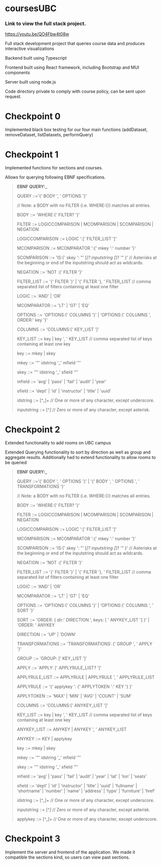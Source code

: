 # coursesUBC

### Link to view the full stack project.
https://youtu.be/QO4Fbw4t08w

Full stack development project that queries course data and produces interactive visualizations 

Backend built using Typescript

Frontend built using React framework, including Bootstrap and MUI components

Server built using node.js

Code directory private to comply with course policy, can be sent upon request.

# Checkpoint 0
Implemented black box testing for our four main functions (addDataset, removeDataset, listDatasets, performQuery)

# Checkpoint 1
Implemented functions for sections and courses. 

Allows for querying following EBNF specifications.

> **EBNF QUERY:_**
> 
> QUERY ::='{' BODY ', ' OPTIONS '}'
> 
> // Note: a BODY with no FILTER (i.e. WHERE:{}) matches all entries.
>
> BODY ::= 'WHERE:{' FILTER? '}'
>
> FILTER ::= LOGICCOMPARISON | MCOMPARISON | SCOMPARISON | NEGATION
>
> LOGICCOMPARISON ::= LOGIC ':[' FILTER_LIST ']'
>
> MCOMPARISON ::= MCOMPARATOR ':{' mkey ':' number '}'
>
> SCOMPARISON ::= 'IS:{' skey ': "' [*]? inputstring [*]? '" }'  // Asterisks at the beginning or end of the inputstring should act as wildcards.
>
> NEGATION ::= 'NOT :{' FILTER '}'
>
> FILTER_LIST ::= '{' FILTER '}' | '{' FILTER '}, ' FILTER_LIST // comma separated list of filters containing at least one filter
> 
> LOGIC ::= 'AND' | 'OR'
> 
> MCOMPARATOR ::= 'LT' | 'GT' | 'EQ'
>
> OPTIONS ::= 'OPTIONS:{' COLUMNS '}' | 'OPTIONS:{' COLUMNS ', ORDER:' key '}'
>
> COLUMNS ::= 'COLUMNS:[' KEY_LIST ']'
>
> KEY_LIST ::= key | key ', ' KEY_LIST // comma separated list of keys containing at least one key
>
> key ::= mkey | skey
>
> mkey ::= '"' idstring '_' mfield '"'
>
> skey ::= '"' idstring '_' sfield '"'
>
> mfield ::= 'avg' | 'pass' | 'fail' | 'audit' | 'year'
>
> sfield ::=  'dept' | 'id' | 'instructor' | 'title' | 'uuid'
>
> idstring ::= [^_]+ // One or more of any character, except underscore.
>
> inputstring ::= [^*]* // Zero or more of any character, except asterisk.

# Checkpoint 2
Extended functionality to add rooms on UBC campus

Extended Querying functionality to sort by direction as well as group and aggregate results. Additionally had to extend functionality to allow rooms to be queried

> **EBNF QUERY:_**
> 
> QUERY ::='{' BODY ', ' OPTIONS '}' | '{' BODY ', ' OPTIONS ', ' TRANSFORMATIONS '}'
> 
> // Note: a BODY with no FILTER (i.e. WHERE:{}) matches all entries.
>
> BODY ::= 'WHERE:{' FILTER? '}'
>
> FILTER ::= LOGICCOMPARISON | MCOMPARISON | SCOMPARISON | NEGATION
>
> LOGICCOMPARISON ::= LOGIC ':[' FILTER_LIST ']'
>
> MCOMPARISON ::= MCOMPARATOR ':{' mkey ':' number '}'
>
> SCOMPARISON ::= 'IS:{' skey ': "' [*]? inputstring [*]? '" }'  // Asterisks at the beginning or end of the inputstring should act as wildcards.
>
> NEGATION ::= 'NOT :{' FILTER '}'
>
> FILTER_LIST ::= '{' FILTER '}' | '{' FILTER '}, ' FILTER_LIST // comma separated list of filters containing at least one filter
> 
> LOGIC ::= 'AND' | 'OR'
> 
> MCOMPARATOR ::= 'LT' | 'GT' | 'EQ'
>
> OPTIONS ::= 'OPTIONS:{' COLUMNS '}' | 'OPTIONS:{' COLUMNS ', ' SORT '}'
> 
> SORT ::= 'ORDER: { dir:'  DIRECTION ', keys: [ ' ANYKEY_LIST '] }' | 'ORDER: ' ANYKEY
> 
> DIRECTION ::= 'UP' | 'DOWN'
> 
> TRANSFORMATIONS ::= 'TRANSFORMATIONS: {' GROUP ', ' APPLY '}'
>
> GROUP ::= 'GROUP: [' KEY_LIST ']'
> 
> APPLY ::= 'APPLY: [' APPLYRULE_LIST? ']'
> 
> APPLYRULE_LIST ::=  APPLYRULE | APPLYRULE ', ' APPLYRULE_LIST
> 
> APPLYRULE ::= '{' applykey ': {' APPLYTOKEN ':' KEY '} }'
> 
> APPLYTOKEN ::= 'MAX' | 'MIN' | 'AVG' | 'COUNT' | 'SUM'
> 
> COLUMNS ::= 'COLUMNS:[' ANYKEY_LIST ']'
>
> KEY_LIST ::= key | key ', ' KEY_LIST // comma separated list of keys containing at least one key
> 
> ANYKEY_LIST ::= ANYKEY | ANYKEY ', ' ANYKEY_LIST
> 
> ANYKEY ::= KEY | applykey
> 
> key ::= mkey | skey
>
> mkey ::= '"' idstring '_' mfield '"'
>
> skey ::= '"' idstring '_' sfield '"'
>
> mfield ::= 'avg' | 'pass' | 'fail' | 'audit' | 'year' | 'lat' | 'lon' | 'seats'
>
> sfield ::=  'dept' | 'id' | 'instructor' | 'title' | 'uuid' | 'fullname' | 'shortname' | 'number' | 'name' | 'address' | 'type' | 'furniture' | 'href'
>
> idstring ::= [^_]+ // One or more of any character, except underscore.
>
> inputstring ::= [^*]* // Zero or more of any character, except asterisk.
> 
> applykey ::= [^_]+ // One or more of any character, except underscore.

# Checkpoint 3

Implement the server and frontend of the application. We made it compatible the sections kind, so users can view past sections.

